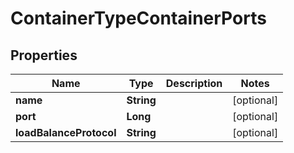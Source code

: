 

# ContainerTypeContainerPorts

## Properties

Name | Type | Description | Notes
------------ | ------------- | ------------- | -------------
**name** | **String** |  |  [optional]
**port** | **Long** |  |  [optional]
**loadBalanceProtocol** | **String** |  |  [optional]



